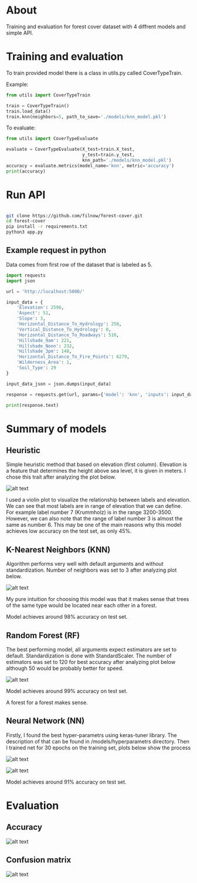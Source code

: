 # About 

Training and evaluation for forest cover dataset with 4 diffrent models and simple API.

# Training and evaluation

To train provided model there is a class in utils.py called CoverTypeTrain.

Example:

```python
from utils import CoverTypeTrain

train = CoverTypeTrain()
train.load_data()
train.knn(neighbors=5, path_to_save='./models/knn_model.pkl')

```
To evaluate:

```python
from utils import CoverTypeEvaluate

evaluate = CoverTypeEvaluate(X_test=train.X_test,
                             y_test=train.y_test,
                             knn_path='./models/knn_model.pkl')
accuracy = evaluate.metrics(model_name='knn', metric='accuracy')
print(accuracy)

```

# Run API

```bash

git clone https://github.com/filnow/forest-cover.git
cd forest-cover
pip install -r requirements.txt
python3 app.py

```
## Example request in python

Data comes from first row of the dataset that is labeled as 5.

```python
import requests
import json

url = 'http://localhost:5000/' 

input_data = {
    'Elevation': 2596,
    'Aspect': 51,
    'Slope': 3,
    'Horizontal_Distance_To_Hydrology': 258,
    'Vertical_Distance_To_Hydrology': 0,
    'Horizontal_Distance_To_Roadways': 510,
    'Hillshade_9am': 221,
    'Hillshade_Noon': 232,
    'Hillshade_3pm': 148,
    'Horizontal_Distance_To_Fire_Points': 6279,
    'Wilderness_Area': 1,
    'Soil_Type': 29
}

input_data_json = json.dumps(input_data)

response = requests.get(url, params={'model': 'knn', 'inputs': input_data_json})

print(response.text)
```

# Summary of models


## Heuristic

Simple heuristic method that based on elevation (first column).
Elevation is a feature that determines the height above sea level, it is given in meters.
I chose this trait after analyzing the plot below.

![alt text](./assets/elevation_by_cover_type.png)

I used a violin plot to visualize the relationship between labels and elevation.
We can see that most labels are in range of elevation that we can define.
For example label number 7 (Krummholz) is in the range 3200-3500.
However, we can also note that the range of label number 3 is almost the same as number 6.
This may be one of the main reasons why this model achieves low accuracy on the test set, as only 45%.


## K-Nearest Neighbors (KNN)

Algorithm performs very well with default arguments and without standardization.
Number of neighbors was set to 3 after analyzing plot below.

![alt text](./assets/knn_neighbors.png)

My pure intuition for choosing this model was that it makes sense that trees of the same type would be located near each other in a forest.

Model achieves around 98% accuracy on test set.


## Random Forest (RF) 

The best performing model, all arguments expect estimators are set to default.
Standardization is done with StandardScaler.
The number of estimators was set to 120 for best accuracy after analyzing plot below although 50 would be probably better for speed.

![alt text](./assets/rf_estimators.png)

Model achieves around 99% accuracy on test set.

A forest for a forest makes sense.


## Neural Network (NN)

Firstly, I found the best hyper-parametrs using keras-tuner library.
The description of that can be found in /models/hyperparametrs directory.
Then I trained net for 30 epochs on the training set, plots below show the process

![alt text](./assets/accuracy_of_nn.png)

![alt text](./assets/loss_of_nn.png)

Model achieves around 91% accuracy on test set.


# Evaluation

## Accuracy

![alt text](./assets/accuracies.png)

## Confusion matrix

![alt text](./assets/confusion_matrices.png)


